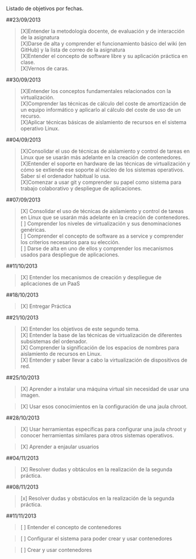Listado de objetivos por fechas.

##23/09/2013

>[X]Entender la metodología docente, de evaluación y de interacción de la asignatura  
>[X]Darse de alta y comprender el funcionamiento básico del wiki (en GitHub) y la lista de correo de la asignatura  
>[X]Entender el concepto de software libre y su aplicación práctica en clase.  
>[X]Vernos de caras.  

##30/09/2013

>[X]Entender los conceptos fundamentales relacionados con la virtualización.  
>[X]Comprender las técnicas de cálculo del coste de amortización de un equipo informático y aplicarlo al cálculo del coste de uso de un recurso.  
>[X]Aplicar técnicas básicas de aislamiento de recursos en el sistema operativo Linux.  

##04/09/2013

>[X]Consolidar el uso de técnicas de aislamiento y control de tareas en Linux que se usarán más adelante en la creación de contenedores.  
>[X]Entender el soporte en hardware de las técnicas de virtualización y cómo se extiende ese soporte al núcleo de los sistemas operativos. Saber si el ordenador habitual lo usa.  
>[X]Comenzar a usar git y comprender su papel como sistema para trabajo colaborativo y despliegue de aplicaciones.  

##07/09/2013

>[X] Consolidar el uso de técnicas de aislamiento y control de tareas en Linux que se usarán más adelante en la creación de contenedores.  
>[ ] Comprender los niveles de virtualización y sus denominaciones genéricas.  
>[ ] Comprender el concepto de software as a service y comprender los criterios necesarios para su elección.  
>[ ] Darse de alta en uno de ellos y comprender los mecanismos usados para despliegue de aplicaciones.  

##11/10/2013

>[X] Entender los mecanismos de creación y despliegue de aplicaciones de un PaaS  

##18/10/2013
>[X] Entregar Práctica

##21/10/2013

>[X] Entender los objetivos de este segundo tema.  
>[X] Entender la base de las técnicas de virtualización de diferentes subsistemas del ordenador.  
>[X] Comprender la significación de los espacios de nombres para aislamiento de recursos en Linux.  
>[X] Entender y saber llevar a cabo la virtualización de dispositivos de red.  

##25/10/2013

>[X] Aprender a instalar una máquina virtual sin necesidad de usar una imagen.

>[X] Usar esos conocimientos en la configuración de una jaula chroot.

##28/10/2013

>[X] Usar herramientas específicas para configurar una jaula chroot y conocer herramientas similares para otros sistemas operativos.

>[X] Aprender a enjaular usuarios


##04/11/2013

>[X] Resolver dudas y obtáculos en la realización de la segunda práctica. 

##08/11/2013

>[x] Resolver dudas y obstáculos en la realización de la segunda práctica.

##11/11/2013

>[ ] Entender el concepto de contenedores

>[ ] Configurar el sistema para poder crear y usar contenedores

>[ ] Crear y usar contenedores

